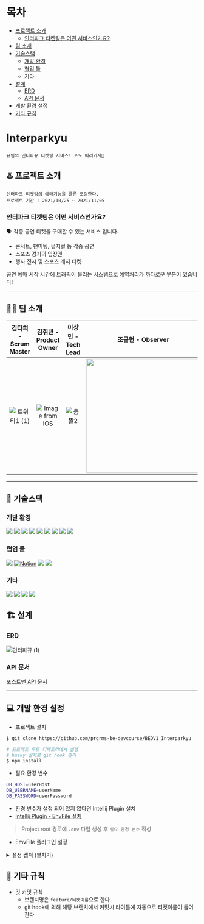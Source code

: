 # 목차  
* [프로젝트 소개](#%EF%B8%8F-프로젝트-소개)
    * [인터파크 티켓팅은 어떤 서비스인가요?](#인터파크-티켓팅은-어떤-서비스인가요)
* [팀 소개](#%EF%B8%8F-팀-소개)
* [기술스택](#-기술스택)
  * [개발 환경](#개발-환경)
  * [협업 툴](#협업-툴)
  * [기타](#기타)
* [설계](#%EF%B8%8F-설계)
    * [ERD](#erd)
    * [API 문서](#api-문서)
* [개발 환경 설정](#-개발-환경-설정)
* [기타 규칙](#-기타-규칙)

# Interparkyu
    뀨팀의 인터파뀨 티켓팅 서비스! 포도 따러가자🍇

## ♨️ 프로젝트 소개
    인터파크 티켓팅의 예매기능을 클론 코딩한다.
    프로젝트 기간 : 2021/10/25 ~ 2021/11/05

### 인터파크 티켓팅은 어떤 서비스인가요?
<aside>
🗣 각종 공연 티켓을 구매할 수 있는 서비스 입니다. 

- 콘서트, 팬미팅, 뮤지컬 등 각종 공연
- 스포츠 경기의 입장권
- 행사 전시 및 스포츠 레저 티켓

공연 예매 시작 시간에 트래픽이 몰리는 시스템으로 예약처리가 까다로운 부분이 있습니다!
</aside>

---
## 🧚‍♀️ 팀 소개

| 김다희 - Scrum Master | 김휘년 - Product Owner | 이상민 - Tech Lead | 조규현 - Observer | 
| :-------------------: | :--------------------: | :----------------: | :----------------: | 
| ![트위티1 (1)](https://user-images.githubusercontent.com/68796085/140476834-ec30d9a4-3d0f-4b45-a99a-529fccd2dffd.png) |   ![Image from iOS](https://user-images.githubusercontent.com/68796085/140476756-1cf332fa-b10d-4d95-80c8-cf5c6cf61d3f.png) |         ![움짤2](https://user-images.githubusercontent.com/68796085/140476612-71d62f09-6ed7-4555-b70f-34127ec09ba1.gif)  | <img src="https://user-images.githubusercontent.com/68796085/140478941-fc431694-f5e8-468d-9e48-7e0dd8f274fc.jpg" style="width:300px"> |

---
## 🚀 기술스택
### 개발 환경
<p align="left">
  <img src="https://img.shields.io/badge/Java17-007396?style=flat-square&logo=Java&logoColor=white&style=flat"/></a>
  <img src="https://img.shields.io/badge/Spring Boot 2.5.6-6DB33F?style=flat-square&logo=Spring&logoColor=white&style=flat"/></a>
  <img src="https://img.shields.io/badge/-JPA-gray?logoColor=white&style=flat"/></a>
  <img src="https://img.shields.io/badge/MySQL 8-4479A1?style=flat-square&logo=MySQL&logoColor=white&style=flat"/></a>
  <img src="https://img.shields.io/badge/Maven-4429A1?style=flat-square&logoColor=white&style=flat"/></a>
  <img src="https://img.shields.io/badge/Junit-25A162?style=flat-&logo=JUnit5&logoColor=white&style=flat"/></a>
  <img src="https://img.shields.io/badge/JavaScript-f7df1e?style=flat-square&logo=javascript&logoColor=white&style=flat"/></a>
  <img src="https://img.shields.io/badge/HTML5-e34f26?style=flat-square&logo=html5&logoColor=white&style=flat"/></a>
  <img src="https://img.shields.io/badge/AWS-232F3E?style=flat-square&logo=amazon%20AWS&logoColor=white&style=flat"/></a>

### 협업 툴
  <img src="https://img.shields.io/badge/Jira-0052CC?style=flat-square&logo=Jira%20software&logoColor=white&style=flat"/></a>
[![Notion](https://img.shields.io/badge/Notion(click)-red.svg)](https://backend-devcourse.notion.site/0a3d26f3caaf4c55a2b451e795cbcb10)
<img src="https://img.shields.io/badge/slack-232F3E?style=flat-square&logo=slack&logoColor=white&style=flat"/></a>
<img src="https://img.shields.io/badge/Git Hook-007396?style=flat-square&logoColor=white&style=flat"/></a>

### 기타
  <img src="https://img.shields.io/badge/ERDCloud-4429A7?style=flat-square&logoColor=white&style=flat"/></a>
  <img src="https://img.shields.io/badge/Postman-0052CC?style=flat-square&logo=Postman&logoColor=white&style=flat"/></a>
  <img src="https://img.shields.io/badge/Swagger-85EA2D?style=flat-square&logo=Swagger&logoColor=white&style=flat"/></a>
  <img src="https://img.shields.io/badge/Husky-232F3E?style=flat-square&logoColor=white&style=flat"/></a>
</p>

## 🏗️ 설계

### ERD
![인터파뀨 (1)](https://user-images.githubusercontent.com/68796085/140474351-d76297bf-77b8-4012-9373-35e8525d2538.png)

### API 문서
[포스트맨 API 문서](https://documenter.getpostman.com/view/16516331/UVC2HUR7)

---
## 💻 개발 환경 설정 

- 프로젝트 설치

```bash
$ git clone https://github.com/prgrms-be-devcourse/BEDV1_Interparkyu

# 프로젝트 루트 디렉토리에서 실행 
# husky 설치로 git hook 관리 
$ npm install
```

- 필요 환경 변수

```bash
DB_HOST=userHost
DB_USERNAME=userName
DB_PASSWORD=userPassword
```

- 환경 변수가 설정 되어 있지 않다면 Intellij Plugin 설치
- [Intellij Plugin - EnvFile 설치](https://plugins.jetbrains.com/plugin/7861-envfile)

> Project root 경로에 `.env` 파일 생성 후 `필요 환경 변수` 작성

- EmvFile 플러그인 설정

<details>
<summary>설정 캡쳐 (펼치기)</summary>
<div markdown="1">
	<img src="https://user-images.githubusercontent.com/20269425/140634606-e092aad9-f273-49a0-a976-f432d74f3a36.png" alt="Run -> Edit configuration"  height="600px">
  <img src="https://user-images.githubusercontent.com/20269425/140716435-a7a96611-cf37-4483-ada2-313291af2371.png" alt="Spring boot EnvFile"  height="600px">
</div>
</details>


## 🔨 기타 규칙
- 깃 커밋 규칙
  - 브랜치명은 `feature/티켓이름`으로 한다
  - git hook에 의해 해당 브랜치에서 커밋시 타이틀에 자동으로 티켓이름이 들어간다 
